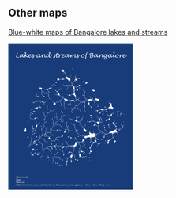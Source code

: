 ## Other maps

[Blue-white maps of Bangalore lakes and streams](lakes_streams_bangalore.png)

<img src="lakes_streams_bangalore.png"  width=50% height=50%>
